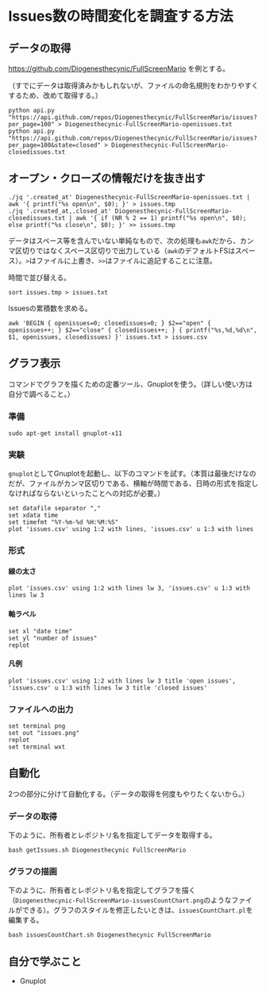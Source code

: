 # Issues数の時間変化を調査する方法

## データの取得

https://github.com/Diogenesthecynic/FullScreenMario を例とする。

（すでにデータは取得済みかもしれないが、ファイルの命名規則をわかりやすくするため、改めて取得する。）

```
python api.py "https://api.github.com/repos/Diogenesthecynic/FullScreenMario/issues?per_page=100" > Diogenesthecynic-FullScreenMario-openissues.txt
python api.py "https://api.github.com/repos/Diogenesthecynic/FullScreenMario/issues?per_page=100&state=closed" > Diogenesthecynic-FullScreenMario-closedissues.txt
```

## オープン・クローズの情報だけを抜き出す

```
./jq '.created_at' Diogenesthecynic-FullScreenMario-openissues.txt | awk '{ printf("%s open\n", $0); }' > issues.tmp
./jq '.created_at,.closed_at' Diogenesthecynic-FullScreenMario-closedissues.txt | awk '{ if (NR % 2 == 1) printf("%s open\n", $0); else printf("%s close\n", $0); }' >> issues.tmp
```

データはスペース等を含んでいない単純なもので、次の処理も`awk`だから、カンマ区切りではなくスペース区切りで出力している（`awk`のデフォルトFSはスペース）。`>`はファイルに上書き、`>>`はファイルに追記することに注意。

時間で並び替える。

```
sort issues.tmp > issues.txt
```

Issuesの累積数を求める。

```
awk 'BEGIN { openissues=0; closedissues=0; } $2=="open" { openissues++; } $2=="close" { closedissues++; } { printf("%s,%d,%d\n", $1, openissues, closedissues) }' issues.txt > issues.csv
```

## グラフ表示

コマンドでグラフを描くための定番ツール、Gnuplotを使う。（詳しい使い方は自分で調べること。）

### 準備

```
sudo apt-get install gnuplot-x11
```

### 実験

`gnuplot`としてGnuplotを起動し、以下のコマンドを試す。（本質は最後だけなのだが、ファイルがカンマ区切りである、横軸が時間である、日時の形式を指定しなければならないといったことへの対応が必要。）

```
set datafile separator ","
set xdata time
set timefmt "%Y-%m-%d %H:%M:%S"
plot 'issues.csv' using 1:2 with lines, 'issues.csv' u 1:3 with lines
```

### 形式

#### 線の太さ

```
plot 'issues.csv' using 1:2 with lines lw 3, 'issues.csv' u 1:3 with lines lw 3
```

#### 軸ラベル

```
set xl "date time"
set yl "number of issues"
replot
```

#### 凡例

```
plot 'issues.csv' using 1:2 with lines lw 3 title 'open issues', 'issues.csv' u 1:3 with lines lw 3 title 'closed issues'
```

### ファイルへの出力

```
set terminal png
set out "issues.png"
replot
set terminal wxt
```

## 自動化

2つの部分に分けて自動化する。（データの取得を何度もやりたくないから。）

### データの取得

下のように、所有者とレポジトリ名を指定してデータを取得する。

```
bash getIssues.sh Diogenesthecynic FullScreenMario
```

### グラフの描画

下のように、所有者とレポジトリ名を指定してグラフを描く（`Diogenesthecynic-FullScreenMario-issuesCountChart.png`のようなファイルができる）。グラフのスタイルを修正したいときは、`issuesCountChart.pl`を編集する。

```
bash issuesCountChart.sh Diogenesthecynic FullScreenMario
```

## 自分で学ぶこと

* Gnuplot
